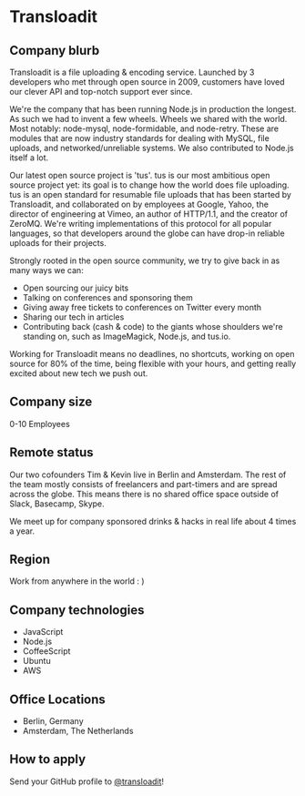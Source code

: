 # Transloadit

## Company blurb

Transloadit is a file uploading & encoding service. Launched by 3 developers who met through open source in 2009, customers have loved our clever API and top-notch support ever since.

We're the company that has been running Node.js in production the longest. As such we had to invent a few wheels. Wheels we shared with the world. Most notably: node-mysql, node-formidable, and node-retry. These are modules that are now industry standards for dealing with MySQL, file uploads, and networked/unreliable systems. We also contributed to Node.js itself a lot.

Our latest open source project is 'tus'. tus is our most ambitious open source project yet: its goal is to change how the world does file uploading. tus is an open standard for resumable file uploads that has been started by Transloadit, and collaborated on by employees at Google, Yahoo, the director of engineering at Vimeo, an author of HTTP/1.1, and the creator of ZeroMQ. We're writing implementations of this protocol for all popular languages, so that developers around the globe can have drop-in reliable uploads for their projects.

Strongly rooted in the open source community, we try to give back in as many ways we can:

 - Open sourcing our juicy bits
 - Talking on conferences and sponsoring them
 - Giving away free tickets to conferences on Twitter every month
 - Sharing our tech in articles
 - Contributing back (cash & code) to the giants whose shoulders we're standing on, such as ImageMagick, Node.js, and tus.io.
 
Working for Transloadit means no deadlines, no shortcuts, working on open source for 80% of the time, being
flexible with your hours, and getting really excited about new tech we push out.

## Company size

0-10 Employees

## Remote status

Our two cofounders Tim & Kevin live in Berlin and Amsterdam. 
The rest of the team mostly consists of freelancers and part-timers and are spread across the globe.
This means there is no shared office space outside of Slack, Basecamp, Skype.

We meet up for company sponsored drinks & hacks in real life about 4 times a year.

## Region

Work from anywhere in the world : )

## Company technologies

- JavaScript
- Node.js
- CoffeeScript
- Ubuntu
- AWS

## Office Locations

- Berlin, Germany
- Amsterdam, The Netherlands

## How to apply

Send your GitHub profile to [@transloadit](https://twitter.com/transloadit)!
